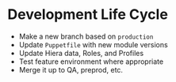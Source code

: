 <!SLIDE>
# Development Life Cycle

* Make a new branch based on `production`
* Update `Puppetfile` with new module versions
* Update Hiera data, Roles, and Profiles
* Test feature environment where appropriate
* Merge it up to QA, preprod, etc.
